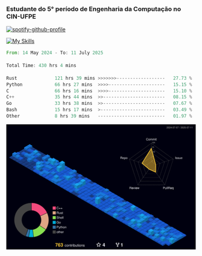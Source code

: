 
### Estudante do 5° período de Engenharia da Computação no CIN-UFPE

[![spotify-github-profile](https://spotify-github-profile.kittinanx.com/api/view?uid=21nggge2ld354asa4l3xoze2q&cover_image=true&theme=novatorem&show_offline=false&background_color=000000&interchange=true&bar_color=53b14f&bar_color_cover=true)](https://github.com/kittinan/spotify-github-profile)


[![My Skills](https://skillicons.dev/icons?i=c,cpp,rust,py,java,neovim&theme=dark)](https://skillicons.dev)

<!--START_SECTION:waka-->

```rust
From: 14 May 2024 - To: 11 July 2025

Total Time: 430 hrs 4 mins

Rust              121 hrs 39 mins >>>>>>>------------------   27.73 %
Python            66 hrs 27 mins  >>>>---------------------   15.15 %
C                 66 hrs 16 mins  >>>>---------------------   15.10 %
C++               35 hrs 44 mins  >>-----------------------   08.15 %
Go                33 hrs 38 mins  >>-----------------------   07.67 %
Bash              15 hrs 17 mins  >------------------------   03.49 %
Other             8 hrs 39 mins   -------------------------   01.97 %
```

<!--END_SECTION:waka-->

![](./profile-3d-contrib/profile-night-view.svg)
